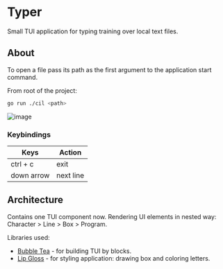# Typer

Small TUI application for typing training over local text files.

## About

To open a file pass its path as the first argument to the application start command.

From root of the project:

```sh
go run ./cil <path>
```

![image](https://github.com/user-attachments/assets/1fe5690b-923c-466b-a03e-403fdec2f03e)

### Keybindings

| Keys | Action |
| ---- | ------ |
| ctrl + c | exit |
| down arrow | next line |

## Architecture

Contains one TUI component now. Rendering UI elements in nested way:
Character > Line > Box > Program.

Libraries used:

- [Bubble Tea](https://github.com/charmbracelet/bubbletea) - for building TUI by blocks.
- [Lip Gloss](https://github.com/charmbracelet/lipgloss) - for styling application: drawing box and coloring letters.
